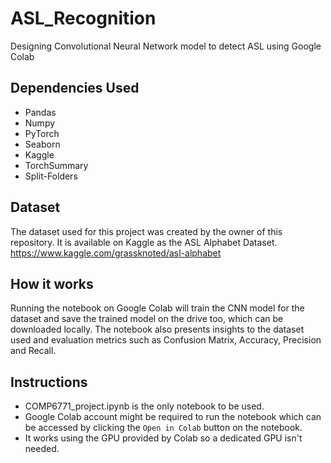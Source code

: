 # ASL_Recognition
Designing Convolutional Neural Network model to detect ASL using Google Colab

## Dependencies Used
- Pandas
- Numpy
- PyTorch
- Seaborn
- Kaggle
- TorchSummary
- Split-Folders

## Dataset
The dataset used for this project was created by the owner of this repository. It is available on Kaggle as the ASL Alphabet Dataset. https://www.kaggle.com/grassknoted/asl-alphabet

## How it works
Running the notebook on Google Colab will train the CNN model for the dataset and save the trained model on the drive too, which can be downloaded locally. The notebook also presents insights to the dataset used and evaluation metrics such as Confusion Matrix, Accuracy, Precision and Recall.

## Instructions
- COMP6771_project.ipynb is the only notebook to be used.
- Google Colab account might be required to run the notebook which can be accessed by clicking the `Open in Colab` button on the notebook.
- It works using the GPU provided by Colab so a dedicated GPU isn't needed.

